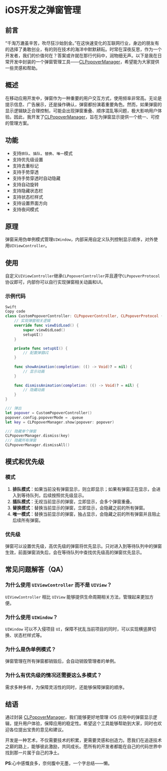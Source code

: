 # iOS开发之弹窗管理

## 前言

“千淘万漉虽辛苦，吹尽狂沙始到金。”在这快速变化的互联网行业，身边的朋友有的选择了勇敢创业，有的则在技术的海洋中默默耕耘。时常在深夜反思，作为一个开发者，我们的价值何在？答案或许就在那行代码中，润物细无声。以下是我在日常开发中封装的一个弹窗管理工具——[CLPopoverManager](https://github.com/JmoVxia/CLPopoverManager)，希望能为大家提供一些灵感和帮助。

## 概述

在移动应用开发中，弹窗作为一种重要的用户交互方式，使用频率非常高。无论是提示信息、广告展示，还是操作确认，弹窗都扮演着重要角色。然而，如果弹窗的显示逻辑缺乏合理控制，可能会出现弹窗重叠、顺序混乱等问题，极大影响用户体验。因此，我开发了[CLPopoverManager](https://github.com/JmoVxia/CLPopoverManager)，旨在为弹窗显示提供一个统一、可控的管理方案。

## 功能

-  支持`排队`、`插队`、`替换`、`唯一`模式
-  支持优先级设置
-  支持去重标记
-  支持手势穿透
-  支持手势穿透时自动隐藏
-  支持自动旋转
-  支持隐藏状态栏
-  支持状态栏样式
-  支持设置界面方向
-  支持夜间模式

## 原理

弹窗采用伪单例模式管理`UIWindow`，内部采用自定义队列控制显示顺序，对外使用`UIViewController`。

## 使用

自定义`UIViewController`继承`CLPopoverController`并且遵守`CLPopoverProtocol`协议即可，内部你可以自行实现弹窗相关动画和UI。

### 示例代码

```swift
Swift
Copy code
class CustomPopoverController: CLPopoverController, CLPopoverProtocol {
    // 实现弹窗相关逻辑
    override func viewDidLoad() {
        super.viewDidLoad()
        setupUI()
    }

    private func setupUI() {
        // 配置弹窗UI
    }
    
    func showAnimation(completion: (() -> Void)? = nil) {
        // 显示动画
    }
    
    func dismissAnimation(completion: (() -> Void)? = nil) {
        // 隐藏动画
    }
}

/// 弹出
let popover = CustomPopoverController()
popover.config.popoverMode = .queue
let key = CLPopoverManager.show(popover: popover)

/// 隐藏单个弹窗
CLPopoverManager.dismiss(key)
/// 隐藏所有弹窗
CLPopoverManager.dismissAll()
```

## 模式和优先级

### 模式

1. **排队模式**：如果当前没有弹窗显示，则立即显示；如果有弹窗正在显示，会进入到等待队列，后续按照优先级显示。
2. **插队模式**：无视当前显示的弹窗，立即显示，会多个弹窗重叠。
3. **替换模式**：替换当前显示的弹窗，立即显示，会隐藏之前的所有弹窗。
4. **唯一模式**：替换当前显示的弹窗，独占显示，会隐藏之前的所有弹窗并且阻止后续所有弹窗。

### 优先级

弹窗可以设置优先级，高优先级的弹窗将优先显示。只对进入到等待队列中的弹窗生效，前面弹窗消失后，会在等待队列中查找优先级高的弹窗优先显示。

## 常见问题解答（QA）

### 为什么使用 `UIViewController` 而不是 `UIView`？

`UIViewController` 相比 `UIView` 能够提供生命周期相关方法，管理起来更加方便。

### 为什么使用 `UIWindow`？

`UIWindow` 可以不入侵项目 `UI`，保障不扰乱当前项目的同时，可以实现横竖屏切换、状态栏样式等。

### 为什么是伪单例模式？

弹窗管理在所有弹窗都销毁后，会自动销毁管理者的单例。

### 为什么有优先级的情况还需要这么多模式？

需求多种多样，为保障灵活性的同时，还能够保障弹窗的顺序。

## 结语

通过封装 [CLPopoverManager](https://github.com/JmoVxia/CLPopoverManager)，我们能够更好地管理 iOS 应用中的弹窗显示逻辑，提升用户体验，保障应用的稳定性。希望这个工具能够帮助到大家，同时也欢迎各位提出宝贵的意见和建议。

开发是一种艺术，不仅需要技术的积累，更需要灵感和创造力。愿我们在追逐技术之巅的路上，能够彼此激励，共同成长。愿所有的开发者都能在自己的代码世界中找到那一片属于自己的净土。

**PS**:心中感慨良多，奈何腹中无墨，一个字总结——懒。

